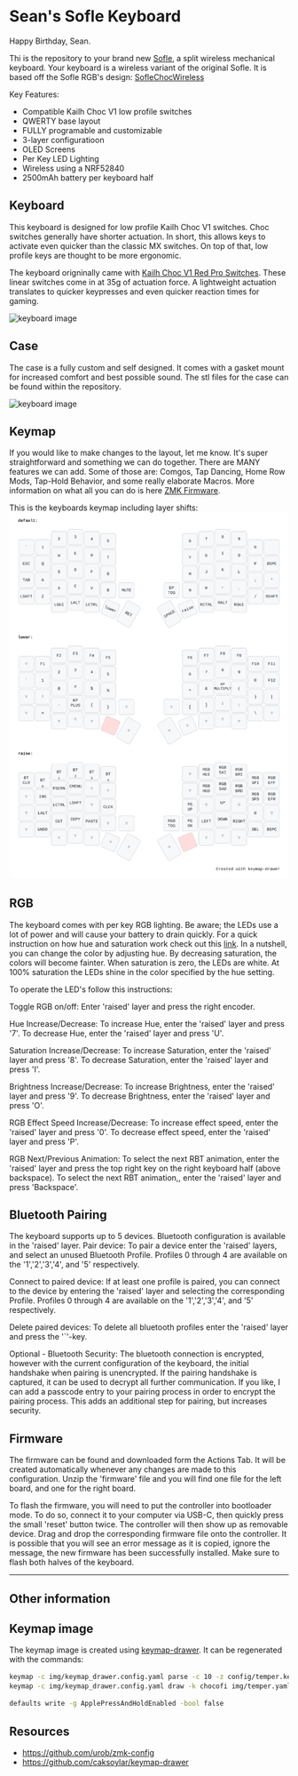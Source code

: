 Sean's Sofle Keyboard
=============== 

Happy Birthday, Sean.

Thi is the repository to your brand new [Sofle](https://github.com/josefadamcik/SofleKeyboard), a split wireless
mechanical keyboard. Your keyboard is a wireless variant of the original Sofle. It is based off the Sofle RGB's design: [SofleChocWireless](https://github.com/josefadamcik/SofleKeyboard)

Key Features:
 * Compatible Kailh Choc V1 low profile switches
 * QWERTY base layout
 * FULLY programable and customizable
 * 3-layer configuratioon
 * OLED Screens
 * Per Key LED Lighting
 * Wireless using a NRF52840
 * 2500mAh battery per keyboard half
 

## Keyboard

This keyboard is designed for low profile Kailh Choc V1 switches. Choc switches generally have shorter actuation. In short, this allows keys to activate even quicker than the classic MX switches. On top of that, low profile keys are thought to be more ergonomic. 

The keyboard origninally came with [Kailh Choc V1 Red Pro Switches](https://www.littlekeyboards.com/products/kailh-choc-pro-low-profile-switches?variant=32328459681859). These linear switches come in at 35g of actuation force. A lightweight actuation translates to quicker keypresses and even quicker reaction times for gaming. 

![keyboard image](img/seankeeb.jpg)

## Case
The case is a fully custom and self designed. It comes with a gasket mount for increased comfort and best possible sound.
The stl files for the case can be found within the repository.

![keyboard image](img/seankeebback.jpg)

## Keymap
If you would like to make changes to the layout, let me know. It's super straightforward and something we can do together. There are MANY features we can add. Some of those are: Comgos, Tap Dancing, Home Row Mods, Tap-Hold Behavior, and some really elaborate Macros. 
More information on what all you can do is here [ZMK Firmware](https://zmk.dev/). 

This is the keyboards keymap including layer shifts:
![keymap image](img/sofle.svg)


## RGB
The keyboard comes with per key RGB lighting. 
Be aware; the LEDs use a lot of power and will cause your battery to drain quickly.
For a quick instruction on how hue and saturation work check out this [link](http://www.differencebetween.net/miscellaneous/difference-between-hue-and-saturation/).
In a nutshell, you can change the color by adjusting hue. 
By decreasing saturation, the colors will become fainter. When saturation is zero, the LEDs are white. At 100% saturation the LEDs shine in the color specified by the hue setting.

To operate the LED's follow this instructions:

Toggle RGB on/off:
Enter 'raised' layer and press the right encoder.

Hue Increase/Decrease:
To increase Hue, enter the 'raised' layer and press '7'.
To decrease Hue, enter the 'raised' layer and press 'U'.

Saturation Increase/Decrease:
To increase Saturation, enter the 'raised' layer and press '8'.
To decrease Saturation, enter the 'raised' layer and press 'I'.

Brightness Increase/Decrease:
To increase Brightness, enter the 'raised' layer and press '9'.
To decrease Brightness, enter the 'raised' layer and press 'O'.

RGB Effect Speed Increase/Decrease:
To increase effect speed, enter the 'raised' layer and press '0'.
To decrease effect speed, enter the 'raised' layer and press 'P'.

RGB Next/Previous Animation:
To select the next RBT animation, enter the 'raised' layer and press the top right key on the right keyboard half (above backspace).
To select the next RBT animation,, enter the 'raised' layer and press 'Backspace'.


## Bluetooth Pairing
The keyboard supports up to 5 devices. Bluetooth configuration is available in the 'raised' layer. 
Pair device:
To pair a device enter the 'raised' layers, and select an unused Bluetooth Profile. Profiles 0 through 4 are available on the '1','2','3','4', and '5' respectively.

Connect to paired device:
If at least one profile is paired, you can connect to the device by entering the 'raised' layer and selecting the corresponding Profile. Profiles 0 through 4 are available on the '1','2','3','4', and '5' respectively.

Delete paired devices:
To delete all bluetooth profiles enter the 'raised' layer and press the '`'-key.

Optional - Bluetooth Security:
The bluetooth connection is encrypted, however with the current configuration of the keyboard, the initial handshake when pairing is unencrypted. If the pairing handshake is captured, it can be used to decrypt all further communication. If you like, I can add a passcode entry to your pairing process in order to encrypt the pairing process. This adds an additional step for pairing, but increases security.


## Firmware
The firmware can be found and downloaded form the Actions Tab. It will be created automatically whenever any changes are made to this configuration. Unzip the 'firmware' file and you will find one file for the left board, and one for the right board.

To flash the firmware, you will need to put the controller into bootloader mode. To do so, connect it to your computer via USB-C, then quickly press the small 'reset' button twice. The controller will then show up as removable device. Drag and drop the corresponding firmware file onto the controller. It is possible that you will see an error message as it is copied, ignore the message, the new firmware has been successfully installed. Make sure to flash both halves of the keyboard.


______________________________________________________________________________________________
## Other information


## Keymap image

The keymap image is created using [keymap-drawer](https://github.com/caksoylar/keymap-drawer).
It can be regenerated with the commands:

```sh
keymap -c img/keymap_drawer.config.yaml parse -c 10 -z config/temper.keymap > img/temper.yaml
keymap -c img/keymap_drawer.config.yaml draw -k chocofi img/temper.yaml > img/temper.svg
```

```sh
defaults write -g ApplePressAndHoldEnabled -bool false
```

## Resources

 * https://github.com/urob/zmk-config
 * https://github.com/caksoylar/keymap-drawer

